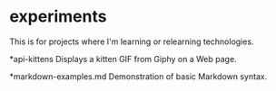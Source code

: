 # experiments
 This is for projects where I'm learning or relearning technologies.

 *api-kittens
    Displays a kitten GIF from Giphy on a Web page.
    
*markdown-examples.md
    Demonstration of basic Markdown syntax.
